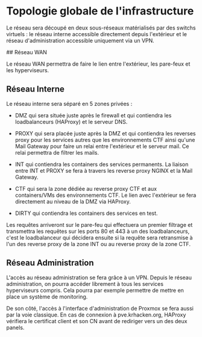 # Topologie globale de l'infrastructure
Le réseau sera découpé en deux sous-réseaux matérialisés par des switchs virtuels : le réseau interne accessible directement depuis l'extérieur et le réseau d'administration accessible uniquement via un VPN.

## Réseau WAN

Le réseau WAN permettra de faire le lien entre l'extérieur, les pare-feux et les hyperviseurs.

## Réseau Interne

Le réseau interne sera séparé en 5 zones privées :

- DMZ qui sera située juste après le firewall et qui contiendra les loadbalanceurs (HAProxy) et le serveur DNS.

- PROXY qui sera placée juste après la DMZ et qui contiendra les reverses proxy pour les services autres que les environnements CTF ainsi qu'une Mail Gateway pour faire un relai entre l'extérieur et le serveur mail. Ce relai permettra de filtrer les mails.

- INT qui contiendra les containers des services permanents. La liaison entre INT et PROXY se fera à travers les reverse proxy NGINX et la Mail Gateway.

- CTF qui sera la zone dédiée au reverse proxy CTF et aux containers/VMs des environnements CTF. Le lien avec l'extérieur se fera directement au niveau de la DMZ via HAProxy.

- DIRTY qui contiendra les containers des services en test.

Les requêtes arriveront sur le pare-feu qui effectuera un premier filtrage et transmettra les requêtes sur les ports 80 et 443 à un des loadbalanceurs, c'est le loadbalanceur qui décidera ensuite si la requête sera retransmise à l'un des reverse proxy de la zone INT ou au reverse proxy de la zone CTF.

## Réseau Administration

L'accès au réseau administration se fera grâce à un VPN. Depuis le réseau administration, on pourra accéder librement à tous les services hyperviseurs compris. Cela pourra par exemple permettre de mettre en place un système de monitoring.

De son côté, l'accès à l'interface d'administration de Proxmox se fera aussi par la voie classique. En cas de connexion à pve.krhacken.org, HAProxy vérifiera le certificat client et son CN avant de rediriger vers un des deux panels.
